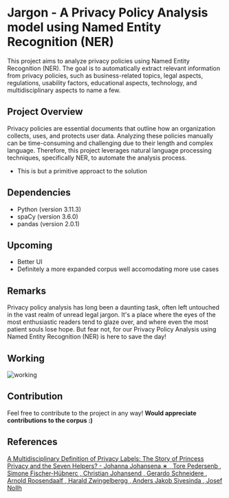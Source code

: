 # Jargon - A Privacy Policy Analysis model using Named Entity Recognition (NER)

This project aims to analyze privacy policies using Named Entity Recognition (NER). The goal is to automatically extract relevant information from privacy policies, such as business-related topics, legal aspects, regulations, usability factors, educational aspects, technology, and multidisciplinary aspects to name a few.

## Project Overview

Privacy policies are essential documents that outline how an organization collects, uses, and protects user data. Analyzing these policies manually can be time-consuming and challenging due to their length and complex language. Therefore, this project leverages natural language processing techniques, specifically NER, to automate the analysis process.

- This is but a primitive approact to the solution

## Dependencies

- Python (version 3.11.3)
- spaCy (version 3.6.0)
- pandas (version 2.0.1)

## Upcoming

- Better UI
- Definitely a more expanded corpus well accomodating more use cases

## Remarks
Privacy policy analysis has long been a daunting task, often left untouched in the vast realm of unread legal jargon. It's a place where the eyes of the most enthusiastic readers tend to glaze over, and where even the most patient souls lose hope. But fear not, for our Privacy Policy Analysis using Named Entity Recognition (NER) is here to save the day!

## Working 
![working](https://github.com/MinatoNamikaze02/privacy-policy-analysis/blob/main/client/assets/working.png)

## Contribution
Feel free to contribute to the project in any way!
**Would appreciate contributions to the corpus :)**

## References
[A Multidisciplinary Definition of Privacy Labels: The Story of Princess
Privacy and the Seven Helpers? - Johanna Johansena,∗
, Tore Pedersenb
, Simone Fischer-Hübnerc
, Christian Johansend
, Gerardo Schneidere
,
Arnold Roosendaalf
, Harald Zwingelbergg
, Anders Jakob Sivesinda
, Josef Nollh](https://arxiv.org/pdf/2012.01813.pdf)
